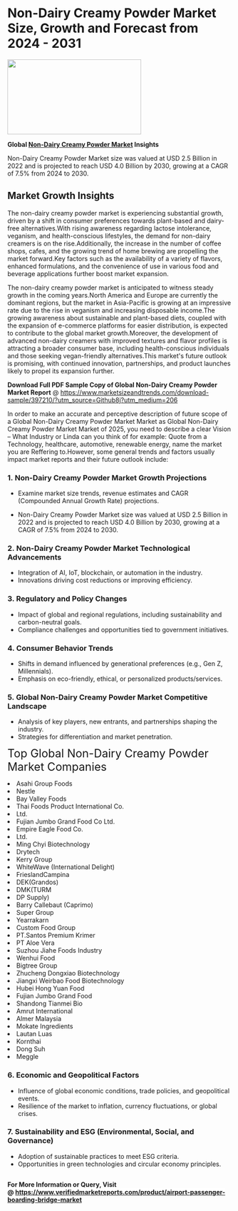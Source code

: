 <H1>Non-Dairy Creamy Powder Market Size, Growth and Forecast from 2024 - 2031</H1><img class="aligncenter size-medium wp-image-584254" src="https://thirdeyenews.in/wp-content/uploads/2024/09/Global-Market-Research-300x168.jpeg" alt="" width="300" height="168" /><p><strong>Global&nbsp;<a href="https://www.marketsizeandtrends.com/download-sample/397210/?utm_source=Github8j?utm_medium=206">Non-Dairy Creamy Powder Market</a> Insights</strong></p><p>Non-Dairy Creamy Powder Market size was valued at USD 2.5 Billion in 2022 and is projected to reach USD 4.0 Billion by 2030, growing at a CAGR of 7.5% from 2024 to 2030.</p><p><h2>Market Growth Insights</h2> <p>The non-dairy creamy powder market is experiencing substantial growth, driven by a shift in consumer preferences towards plant-based and dairy-free alternatives.With rising awareness regarding lactose intolerance, veganism, and health-conscious lifestyles, the demand for non-dairy creamers is on the rise.Additionally, the increase in the number of coffee shops, cafes, and the growing trend of home brewing are propelling the market forward.Key factors such as the availability of a variety of flavors, enhanced formulations, and the convenience of use in various food and beverage applications further boost market expansion.</p> <p>The non-dairy creamy powder market is anticipated to witness steady growth in the coming years.North America and Europe are currently the dominant regions, but the market in Asia-Pacific is growing at an impressive rate due to the rise in veganism and increasing disposable income.The growing awareness about sustainable and plant-based diets, coupled with the expansion of e-commerce platforms for easier distribution, is expected to contribute to the global market growth.Moreover, the development of advanced non-dairy creamers with improved textures and flavor profiles is attracting a broader consumer base, including health-conscious individuals and those seeking vegan-friendly alternatives.This market's future outlook is promising, with continued innovation, partnerships, and product launches likely to propel its expansion further.</p> <p><span class=""><strong>Download Full PDF Sample Copy of Global Non-Dairy Creamy Powder Market Report</strong> @ <a href="https://www.marketsizeandtrends.com/download-sample/397210/?utm_source=Github8j?utm_medium=206" target="_blank">https://www.marketsizeandtrends.com/download-sample/397210/?utm_source=Github8j?utm_medium=206</a></span></p><p>In order to make an accurate and perceptive description of future scope of a Global&nbsp;Non-Dairy Creamy Powder Market Market as Global&nbsp;Non-Dairy Creamy Powder Market Market of 2025, you need to describe a clear Vision &ndash; What Industry or Linda can you think of for example: Quote from a Technology, healthcare, automotive, renewable energy, name the market you are Reffering to.However, some general trends and factors usually impact market reports and their future outlook include:</p><h3>1.&nbsp;<strong>Non-Dairy Creamy Powder Market Growth Projections</strong></h3><ul><li>Examine market size trends, revenue estimates and CAGR (Compounded Annual Growth Rate) projections.</li><li><p>Non-Dairy Creamy Powder Market size was valued at USD 2.5 Billion in 2022 and is projected to reach USD 4.0 Billion by 2030, growing at a CAGR of 7.5% from 2024 to 2030.</p></li></ul><h3>2.&nbsp;<strong>Non-Dairy Creamy Powder Market Technological Advancements</strong></h3><ul><li>Integration of AI, IoT, blockchain, or automation in the industry.</li><li>Innovations driving cost reductions or improving efficiency.</li></ul><h3>3.&nbsp;<strong>Regulatory and Policy Changes</strong></h3><ul><li>Impact of global and regional regulations, including sustainability and carbon-neutral goals.</li><li>Compliance challenges and opportunities tied to government initiatives.</li></ul><h3>4.&nbsp;<strong>Consumer Behavior Trends</strong></h3><ul><li>Shifts in demand influenced by generational preferences (e.g., Gen Z, Millennials).</li><li>Emphasis on eco-friendly, ethical, or personalized products/services.</li></ul><h3>5.&nbsp;<strong>Global Non-Dairy Creamy Powder Market Competitive Landscape</strong></h3><ul><li>Analysis of key players, new entrants, and partnerships shaping the industry.</li><li>Strategies for differentiation and market penetration.</li></ul><p data-pm-slice="1 1 []"><span style="color: inherit; font-family: inherit; font-size: 25px;">Top Global Non-Dairy Creamy Powder Market Companies</span></p><div class="" data-test-id=""><p><li>Asahi Group Foods</li><li> Nestle</li><li> Bay Valley Foods</li><li> Thai Foods Product International Co.</li><li> Ltd.</li><li> Fujian Jumbo Grand Food Co Ltd.</li><li> Empire Eagle Food Co.</li><li> Ltd.</li><li> Ming Chyi Biotechnology</li><li> Drytech</li><li> Kerry Group</li><li> WhiteWave (International Delight)</li><li> FrieslandCampina</li><li> DEK(Grandos)</li><li> DMK(TURM</li><li> DP Supply)</li><li> Barry Callebaut (Caprimo)</li><li> Super Group</li><li> Yearrakarn</li><li> Custom Food Group</li><li> PT.Santos Premium Krimer</li><li> PT Aloe Vera</li><li> Suzhou Jiahe Foods Industry</li><li> Wenhui Food</li><li> Bigtree Group</li><li> Zhucheng Dongxiao Biotechnology</li><li> Jiangxi Weirbao Food Biotechnology</li><li> Hubei Hong Yuan Food</li><li> Fujian Jumbo Grand Food</li><li> Shandong Tianmei Bio</li><li> Amrut International</li><li> Almer Malaysia</li><li> Mokate Ingredients</li><li> Lautan Luas</li><li> Kornthai</li><li> Dong Suh</li><li> Meggle</li></p></div><h3>6.&nbsp;<strong>Economic and Geopolitical Factors</strong></h3><ul><li>Influence of global economic conditions, trade policies, and geopolitical events.</li><li>Resilience of the market to inflation, currency fluctuations, or global crises.</li></ul><h3>7.&nbsp;<strong>Sustainability and ESG (Environmental, Social, and Governance)</strong></h3><ul><li>Adoption of sustainable practices to meet ESG criteria.</li><li>Opportunities in green technologies and circular economy principles.</li></ul><h2><strong style="font-size: 14px;">For More Information or Query, Visit @&nbsp;</strong><a style="background-color: #ffffff; font-size: 14px;" href="https://www.marketsizeandtrends.com/report/non-dairy-creamy-powder-market/" target="_blank">https://www.verifiedmarketreports.com/product/airport-passenger-boarding-bridge-market</a></h2>